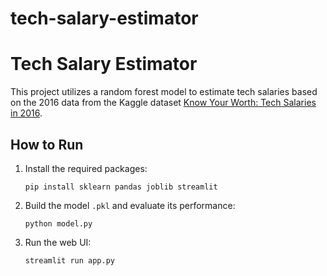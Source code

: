 # tech-salary-estimator


# Tech Salary Estimator

This project utilizes a random forest model to estimate tech salaries based on the 2016 data from the Kaggle dataset [Know Your Worth: Tech Salaries in 2016](https://www.kaggle.com/datasets/thedevastator/know-your-worth-tech-salaries-in-2016).

## How to Run

1. Install the required packages:
   ```
   pip install sklearn pandas joblib streamlit
   ```

2. Build the model `.pkl` and evaluate its performance:
   ```
   python model.py
   ```

3. Run the web UI:
   ```
   streamlit run app.py
   ```


